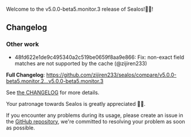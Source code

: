 Welcome to the v5.0.0-beta5.monitor.3 release of Sealos!🎉🎉!



## Changelog
### Other work
* 48fd622e1de9c495340a2c519be0659f8aa9e866: Fix: non-exact field matches are not supported by the cache (@zijiren233)

**Full Changelog**: https://github.com/zijiren233/sealos/compare/v5.0.0-beta5.monitor.2...v5.0.0-beta5.monitor.3

See [the CHANGELOG](https://github.com/zijiren233/sealos/blob/main/CHANGELOG/CHANGELOG.md) for more details.

Your patronage towards Sealos is greatly appreciated 🎉🎉.

If you encounter any problems during its usage, please create an issue in the [GitHub repository](https://github.com/zijiren233/sealos), we're committed to resolving your problem as soon as possible.
